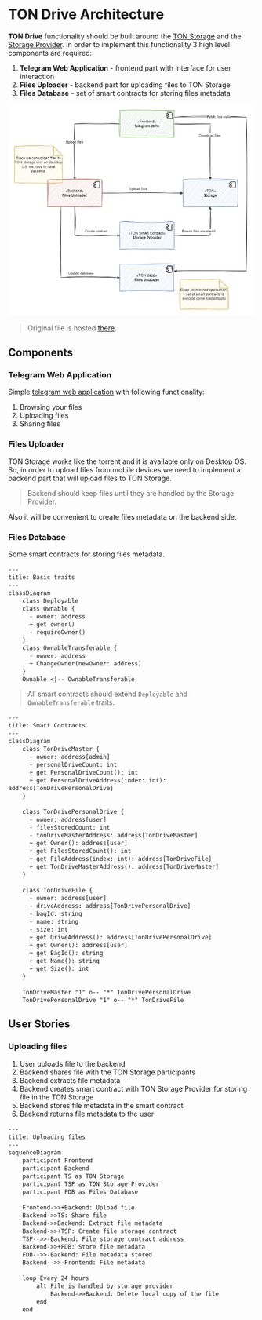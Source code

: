 # TON Drive Architecture

**TON Drive** functionality should be built around the [TON Storage](https://docs.ton.org/participate/ton-storage/storage-daemon) and the [Storage Provider](https://docs.ton.org/participate/ton-storage/storage-provider). In order to implement this functionality 3 high level components are required:
1. **Telegram Web Application** - frontend part with interface for user interaction
2. **Files Uploader** - backend part for uploading files to TON Storage
3. **Files Database** - set of smart contracts for storing files metadata

![TON Drive Architecture](./images/high-level-architecture.jpg)

> Original file is hosted [there](https://drive.google.com/file/d/1FfCCwNm0a8AX4yYIrqrhrEIS1i8xgq7Q/view?usp=sharing).

## Components

### Telegram Web Application

Simple [telegram web application](https://core.telegram.org/bots/webapps) with following functionality:
1. Browsing your files
2. Uploading files
3. Sharing files

### Files Uploader

TON Storage works like the torrent and it is available only on Desktop OS. So, in order to upload files from mobile devices we need to implement a backend part that will upload files to TON Storage.

> Backend should keep files until they are handled by the Storage Provider.

Also it will be convenient to create files metadata on the backend side.

### Files Database

Some smart contracts for storing files metadata.

```mermaid
---
title: Basic traits
---
classDiagram
    class Deployable
    class Ownable {
      - owner: address
      + get owner()
      - requireOwner()
    }
    class OwnableTransferable {
      - owner: address
      + ChangeOwner(newOwner: address)
    }
    Ownable <|-- OwnableTransferable
```

> All smart contracts should extend `Deployable` and `OwnableTransferable` traits.

```mermaid
---
title: Smart Contracts
---
classDiagram
    class TonDriveMaster {
      - owner: address[admin]
      - personalDriveCount: int
      + get PersonalDriveCount(): int
      + get PersonalDriveAddress(index: int): address[TonDrivePersonalDrive]
    }

    class TonDrivePersonalDrive {
      - owner: address[user]
      - filesStoredCount: int
      - tonDriveMasterAddress: address[TonDriveMaster]
      + get Owner(): address[user]
      + get FilesStoredCount(): int
      + get FileAddress(index: int): address[TonDriveFile]
      + get TonDriveMasterAddress(): address[TonDriveMaster]
    }

    class TonDriveFile {
      - owner: address[user]
      - driveAddress: address[TonDrivePersonalDrive]
      - bagId: string
      - name: string
      - size: int
      + get DriveAddress(): address[TonDrivePersonalDrive]
      + get Owner(): address[user]
      + get BagId(): string
      + get Name(): string
      + get Size(): int
    }

    TonDriveMaster "1" o-- "*" TonDrivePersonalDrive
    TonDrivePersonalDrive "1" o-- "*" TonDriveFile
```

## User Stories

### Uploading files

1. User uploads file to the backend
2. Backend shares file with the TON Storage participants
3. Backend extracts file metadata
4. Backend creates smart contract with TON Storage Provider for storing file in the TON Storage
5. Backend stores file metadata in the smart contract
6. Backend returns file metadata to the user

```mermaid
---
title: Uploading files
---
sequenceDiagram
    participant Frontend
    participant Backend
    participant TS as TON Storage
    participant TSP as TON Storage Provider
    participant FDB as Files Database

    Frontend->>+Backend: Upload file
    Backend->>TS: Share file
    Backend->>Backend: Extract file metadata
    Backend->>+TSP: Create file storage contract
    TSP-->>-Backend: File storage contract address
    Backend->>+FDB: Store file metadata
    FDB-->>-Backend: File metadata stored
    Backend-->>-Frontend: File metadata

    loop Every 24 hours
        alt File is handled by storage provider
            Backend->>Backend: Delete local copy of the file
        end
    end
```
